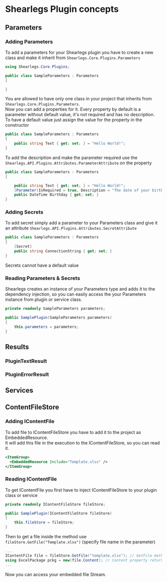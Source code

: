 # Shearlegs Plugin concepts

## Parameters
### Adding Parameters
To add a parameters for your Shearlegs plugin you have to create a new class and make it inherit from `Shearlegs.Core.Plugins.Parameters`
```cs
using Shearlegs.Core.Plugins;

public class SampleParameters : Parameters 
{

}
```
You are allowed to have only one class in your project that inherits from `Shearlegs.Core.Plugins.Parameters`.  
Now you can add a properties for it. Every property by default is a parameter without default value, it's not required and has no description.  
To have a default value just assign the value for the property in the constructor

```cs
public class SampleParameters : Parameters 
{
    public string Text { get; set; } = "Hello World!";
}
```

To add the description and make the parameter required use the `Shearlegs.API.Plugins.Attributes.ParameterAttribute` on the property
```cs
public class SampleParameters : Parameters 
{

    public string Text { get; set; } = "Hello World!";
    [Parameter(IsRequired = true, Description = "The date of your birthday")]
    public DateTime Birthday { get; set; }
}
```

### Adding Secrets
To add secret simply add a parameter to your Parameters class and give it an attribute `Shearlegs.API.Plugins.Attributes.SecretAttribute`
```cs
public class SampleParameters : Parameters 
{
    [Secret]
    public string ConnectionString { get; set; }
}
```
Secrets cannot have a default value


### Reading Parameters & Secrets
Shearlegs creates an instance of your Parameters type and adds it to the dependency injection, so you can easily access the your Parameters instance from plugin or service class.
```cs
private readonly SampleParameters parameters;

public SamplePlugin(SampleParameters parameters)
{
    this.parameters = parameters;
}
```

## Results
### PluginTextResult

### PluginErrorResult



## Services

## ContentFileStore

### Adding IContentFile
To add file to IContentFileStore you have to add it to the project as EmbeddedResource.  
It will add this file in the execution to the IContentFileStore, so you can read it.
```xml
<ItemGroup>
  <EmbeddedResource Include="Template.xlsx" />
</ItemGroup>
```

### Reading IContentFile
To get IContentFile you first have to inject IContentFileStore to your plugin class or service
```cs
private readonly IContentFileStore fileStore;

public SamplePlugin(IContentFileStore fileStore)
{
    this.fileStore = fileStore;
}
```
Then to get a file inside the method use `fileStore.GetFile("Template.xlsx")` (specify file name in the parameter)
```cs
...
IContentFile file = fileStore.GetFile("template.xlsx"); // GetFile method is case insensitive
using ExcelPackage pckg = new(file.Content); // Content property returns Stream
...
```
Now you can access your embedded file Stream.